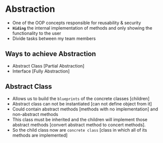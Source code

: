# Abstraction
- One of the OOP concepts responsible for reusability & security
- **`Hiding`** the internal implementation of methods and only showing the functionality to the user
- Divide tasks between my team members

## Ways to achieve Abstraction
- Abstract Class [Partial Abstraction]
- Interface [Fully Abstraction]

## Abstract Class
- Allows us to build the `blueprints` of the concrete classes [children]
- Abstract class can not be instantiated [can not define object from it]
- Could contain abstract methods [methods with no implementation] and non-abstract methods
- This class must be inherited and the children will implement those abstract methods [convert abstract method to concert methods].
- So the child class now are `concrete class` [class in which all of its methods are implemented]
